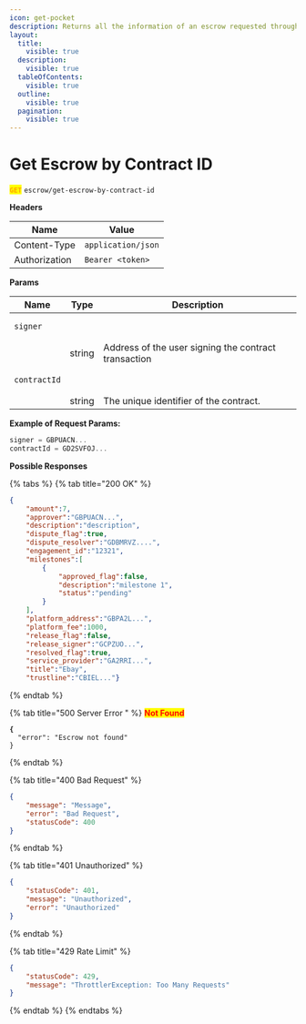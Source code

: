 ```yaml
---
icon: get-pocket
description: Returns all the information of an escrow requested through the contractId.
layout:
  title:
    visible: true
  description:
    visible: true
  tableOfContents:
    visible: true
  outline:
    visible: true
  pagination:
    visible: true
---
```


# Get Escrow by Contract ID

<mark style="color:orange;">**`GET`**</mark> `escrow/get-escrow-by-contract-id`



**Headers**

| Name          | Value              |
| ------------- | ------------------ |
| Content-Type  | `application/json` |
| Authorization | `Bearer <token>`   |

**Params**

| Name                                | Type   | Description                                          |
| ----------------------------------- | ------ | ---------------------------------------------------- |
| <pre><code>signer
</code></pre>     | string | Address of the user signing the contract transaction |
| <pre><code>contractId
</code></pre> | string | The unique identifier of the contract.               |



**Example of Request Params:**

```javascript
signer = GBPUACN...
contractId = GD2SVFOJ...
```

**Possible Responses**

{% tabs %}
{% tab title="200 OK" %}
```json
{
    "amount":7,
    "approver":"GBPUACN...",
    "description":"description",
    "dispute_flag":true,
    "dispute_resolver":"GDBMRVZ....",
    "engagement_id":"12321",
    "milestones":[
        {
            "approved_flag":false,
            "description":"milestone 1",
            "status":"pending"
        }
    ],
    "platform_address":"GBPA2L...",
    "platform_fee":1000,
    "release_flag":false,
    "release_signer":"GCPZUO...",
    "resolved_flag":true,
    "service_provider":"GA2RRI...",
    "title":"Ebay",
    "trustline":"CBIEL..."}
```
{% endtab %}

{% tab title="500 Server Error " %}
<mark style="color:red;">**Not Found**</mark>

<pre class="language-json"><code class="lang-json"><strong>{
</strong>  "error": "Escrow not found"
}
</code></pre>
{% endtab %}

{% tab title="400 Bad Request" %}
```json
{
    "message": "Message",
    "error": "Bad Request",
    "statusCode": 400
}
```
{% endtab %}

{% tab title="401 Unauthorized" %}
```json
{ 
    "statusCode": 401, 
    "message": "Unauthorized", 
    "error": "Unauthorized" 
}
```
{% endtab %}

{% tab title="429 Rate Limit" %}
```json
{
    "statusCode": 429,
    "message": "ThrottlerException: Too Many Requests"
}
```
{% endtab %}
{% endtabs %}
